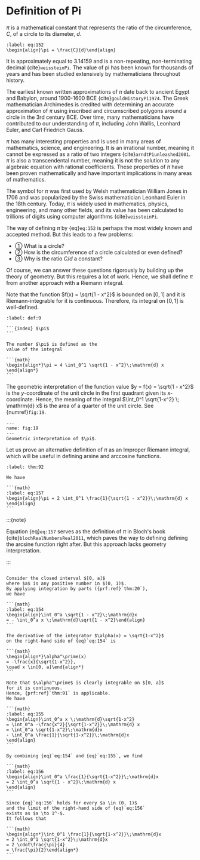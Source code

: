 # Definition of Pi
$\pi$ is a mathematical constant
that represents the ratio of the circumference, $C$,
of a circle to its diameter, $d$.

```{math}
:label: eq:152
\begin{align}\pi = \frac{C}{d}\end{align}
```

It is approximately equal to $3.14159$
and is a non-repeating,
non-terminating decimal {cite}`weissteinPi`.
The value of pi has been known for thousands of years and has been studied extensively by mathematicians throughout history.

The earliest known written approximations of $\pi$
date back to ancient Egypt and Babylon,
around 1900-1600 BCE {cite}`gouldHistoryPi1974`.
The Greek mathematician Archimedes is credited
with determining an accurate approximation of $\pi$
using inscribed and circumscribed polygons
around a circle in the 3rd century BCE.
Over time, many mathematicians have contributed to
our understanding of $\pi$,
including John Wallis, Leonhard Euler, and Carl Friedrich Gauss.

$\pi$ has many interesting properties and is used in many areas of mathematics, science, and engineering.
It is an irrational number, meaning it cannot be expressed
as a ratio of two integers {cite}`arndtPiunleashed2001`.
$\pi$ is also a transcendental number,
meaning it is not the solution to any algebraic equation
with rational coefficients.
These properties of $\pi$ have been proven mathematically
and have important implications in many areas of mathematics.

The symbol for $\pi$ was first used by Welsh mathematician
William Jones in 1706
and was popularized by the Swiss mathematician Leonhard Euler
in the 18th century.
Today, $\pi$ is widely used
in mathematics, physics, engineering,
and many other fields, and its value has been
calculated to trillions of digits
using computer algorithms {cite}`weissteinPi`.

The way of defining $\pi$ by {eq}`eq:152`
is perhaps the most widely known and accepted method.
But this leads to a few problems:
- ➀ What is a circle?
- ➁ How is the circumference of a circle calculated
or even defined?
- ➂ Why is the ratio $C / d$ a constant?


Of course, we can answer these questions rigorously
by building up the theory of geometry.
But this requires a lot of work.
Hence, we shall define $\pi$ from another approach
with a Riemann integral.

Note that the function $f(x) = \sqrt{1 - x^2}$
is bounded on $[0, 1]$ and it is Riemann-integrable
for it is continuous.
Therefore, its integral on $[0, 1]$ is well-defined.


````{prf:definition}
:label: def:9

```{index} $\pi$
```

The number $\pi$ is defined as the
value of the integral

```{math}
\begin{align*}\pi = 4 \int_0^1 \sqrt{1 - x^2}\;\mathrm{d} x
\end{align*}
```

````

The geometric interpretation of the
function value $y = f(x) = \sqrt{1 - x^2}$
is the $y$-coordinate of the unit circle
in the first quadrant given its $x$-coordinate.
Hence, the meaning of the
integral $\int_0^1 \sqrt{1-x^2} \; \mathrm{d} x$
is the area of a quarter of the unit circle.
See {numref}`fig:19`.


```{figure} /figures/ma-019.png
---
name: fig:19
---
Geometric interpretation of $\pi$.

```

Let us prove an alternative definition of $\pi$
as an Improper Riemann integral,
which will be useful in defining arsine and arccosine functions.


````{prf:theorem}
:label: thm:92

We have

```{math}
:label: eq:157
\begin{align}\pi = 2 \int_0^1 \frac{1}{\sqrt{1 - x^2}}\;\mathrm{d} x
\end{align}
```

````

:::{note}

Equation {eq}`eq:157` serves as the definition of $\pi$
in Bloch's book {cite}`blochRealNumbersReal2011`,
which paves the way to defining defining the arcsine function
right after.
But this approach lacks geometry interpretation.

:::

````{prf:proof}

Consider the closed interval $[0, a]$
where $a$ is any positive number in $(0, 1)$.
By applying integration by parts ({prf:ref}`thm:20`),
we have

```{math}
:label: eq:154
\begin{align}\int_0^a \sqrt{1 - x^2}\;\mathrm{d}x
= - \int_0^a x \;\mathrm{d}\sqrt{1 - x^2}\end{align}
```

The derivative of the integrator $\alpha(x) = \sqrt{1-x^2}$
on the right-hand side of {eq}`eq:154` is

```{math}
\begin{align*}\alpha^\prime(x)
= -\frac{x}{\sqrt{1-x^2}},
\quad x \in[0, a]\end{align*}
```

Note that $\alpha^\prime$ is clearly integrable on $[0, a]$
for it is continuous.
Hence, {prf:ref}`thm:91` is applicable.
We have

```{math}
:label: eq:155
\begin{align}\int_0^a x \;\mathrm{d}\sqrt{1-x^2}
= \int_0^a -\frac{x^2}{\sqrt{1-x^2}}\;\mathrm{d} x
= \int_0^a \sqrt{1-x^2}\;\mathrm{d}x
- \int_0^a \frac{1}{\sqrt{1-x^2}}\;\mathrm{d}x
\end{align}
```

By combining {eq}`eq:154` and {eq}`eq:155`, we find

```{math}
:label: eq:156
\begin{align}\int_0^a \frac{1}{\sqrt{1-x^2}}\;\mathrm{d}x
= 2 \int_0^a \sqrt{1 - x^2}\;\mathrm{d} x
\end{align}
```

Since {eq}`eq:156` holds for every $a \in (0, 1)$
and the limit of the right-hand side of {eq}`eq:156`
exists as $a \to 1^-$.
It follows that

```{math}
\begin{align*}\int_0^1 \frac{1}{\sqrt{1-x^2}}\;\mathrm{d}x
= 2 \int_0^1 \sqrt{1-x^2}\;\mathrm{d}x
= 2 \cdot\frac{\pi}{4}
= \frac{\pi}{2}\end{align*}
```

````
